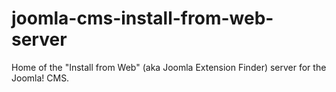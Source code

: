 joomla-cms-install-from-web-server
==================================

Home of the "Install from Web" (aka Joomla Extension Finder) server for the Joomla! CMS.
